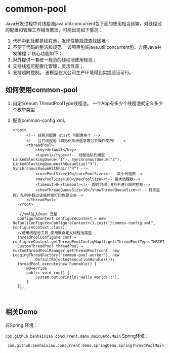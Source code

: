 # common-pool

Java开发过程中对线程池java.util.concurrent包下面的使用相当频繁，对线程池的配置和管理工作相当繁琐，可能出现如下情况：
1. 代码中到处都是线程池，发现性能瓶颈查找困难；
2. 不便于代码的整洁和规范。
该项目包装java.util.concurrent包，方便Java并发编程；
核心功能如下：
1. 对外提供一套统一规范的线程池使用规范；
2. 支持线程可配置化管理，灵活性高；
3. 支持超时控制。
该模型在大公司生产环境得到实践验证可行。

## 如何使用common-pool

1. 自定义enum ThreadPoolType线程池。
一个App有多少个线程池就定义多少个枚举类型

2. 配置common-config.xml。

      ```
      <root>
            <!-- 线程池配置 start 可配置多个 -->
            <!-- 公共线程池（初始化系统信息等公共操作使用） -->
            <threadPool>
                <key>default</key>
                <type>1</type><!-- 线程池队列模型 ：LinkedBlockingQueue("1"), SynchronousQueue("2"), LinkedBlockingQueueWithQueueSize("3"), SynchronousQueueWithFair("4") -->
                <corePoolSize>10</corePoolSize><!-- 最小线程数-->
                <maxPoolSize>100</maxPoolSize><!-- 最大线程数-->
                <timeout>0</timeout><!-- 超时时间，0为不进行超时控制-->
                <showThreadQueueSize>10</showThreadQueueSize><!-- 日志监控，队列中超过该值时候打印告警日志-->
            </threadPool>
        </root>
 
         //xml注入Bean 泛型
        ConfigureContext configureContext = new DefaultConfigure<ConfigureContext>().init("/common-config.xml", ConfigureContext.class);
        //使用线程池工具,使用默自定义线程池类型
        ThreadPoolConfigure conf = configureContext.getThreadPoolConfigMap().get(ThreadPoolType.THRIFT.getValue());
        CustomThreadPool threadPool = CustomThreadPoolManager.getThreadPool(conf, new LoggingThreadFactory("common-pool-worker"), new
                DefaultRejectedExecutionHandler());
        threadPool.execute(new Runnable() {
            @Override
            public void run() {
                System.out.println("Hello World!!!");
            }
        });
         ```
        
   
## 相关Demo 

非Spring 环境：

```com.github.benhaixiao.concurrent.demo.mainDemo.Main```
Spring环境：

``` com.github.benhaixiao.concurrent.demo.springDemo.SpringThreadPoolMain```






